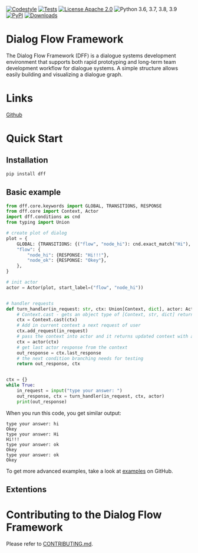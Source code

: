 
<!-- [![Documentation Status](https://dff.readthedocs.io/en/stable/?badge=stable)](https://readthedocs.org/projects/dff/badge/?version=stable) -->
<!-- [![Coverage Status](https://coveralls.io/repos/github/deepmipt/dialog_flow_framework/badge.svg?branch=main)](https://coveralls.io/github/deepmipt/dialog_flow_framework?branch=main) -->
[![Codestyle](https://github.com/deepmipt/dialog_flow_framework/workflows/codestyle/badge.svg)](https://github.com/deepmipt/dialog_flow_framework/actions)
[![Tests](https://github.com/deepmipt/dialog_flow_framework/workflows/test_coverage/badge.svg)](https://github.com/deepmipt/dialog_flow_framework/actions)
[![License Apache 2.0](https://img.shields.io/badge/license-Apache%202.0-blue.svg)](https://github.com/deepmipt/dff/blob/master/LICENSE)
![Python 3.6, 3.7, 3.8, 3.9](https://img.shields.io/badge/python-3.6%20%7C%203.7%20%7C%203.8%20%7C%203.9-green.svg)
[![PyPI](https://img.shields.io/pypi/v/dff)](https://pypi.org/project/dff/)
[![Downloads](https://pepy.tech/badge/dff)](https://pepy.tech/project/dff)
# Dialog Flow Framework

The Dialog Flow Framework (DFF) is a dialogue systems development environment that supports both rapid prototyping and long-term team development workflow for dialogue systems. A simple structure allows easily building and visualizing a dialogue graph.

# Links
[Github](https://github.com/deepmipt/dialog_flow_framework)

# Quick Start

## Installation
```bash
pip install dff
```

## Basic example
```python
from dff.core.keywords import GLOBAL, TRANSITIONS, RESPONSE
from dff.core import Context, Actor
import dff.conditions as cnd
from typing import Union

# create plot of dialog
plot = {
    GLOBAL: {TRANSITIONS: {("flow", "node_hi"): cnd.exact_match("Hi"), ("flow", "node_ok"): cnd.true()}},
    "flow": {
        "node_hi": {RESPONSE: "Hi!!!"},
        "node_ok": {RESPONSE: "Okey"},
    },
}

# init actor
actor = Actor(plot, start_label=("flow", "node_hi"))


# handler requests
def turn_handler(in_request: str, ctx: Union[Context, dict], actor: Actor):
    # Context.cast - gets an object type of [Context, str, dict] returns an object type of Context
    ctx = Context.cast(ctx)
    # Add in current context a next request of user
    ctx.add_request(in_request)
    # pass the context into actor and it returns updated context with actor response
    ctx = actor(ctx)
    # get last actor response from the context
    out_response = ctx.last_response
    # the next condition branching needs for testing
    return out_response, ctx


ctx = {}
while True:
    in_request = input("type your answer: ")
    out_response, ctx = turn_handler(in_request, ctx, actor)
    print(out_response)

```
When you run this code, you get similar output:
```
type your answer: hi
Okey
type your answer: Hi
Hi!!!
type your answer: ok
Okey
type your answer: ok
Okey

```

To get more advanced examples, take a look at [examples](https://github.com/deepmipt/dialog_flow_framework/tree/dev/examples) on GitHub.

## Extentions 
<!-- ### List of extentions -->
<!-- ### Your own extention -->

# Contributing to the Dialog Flow Framework

Please refer to [CONTRIBUTING.md](https://github.com/deepmipt/dialog_flow_framework/dev/CONTRIBUTING.md).